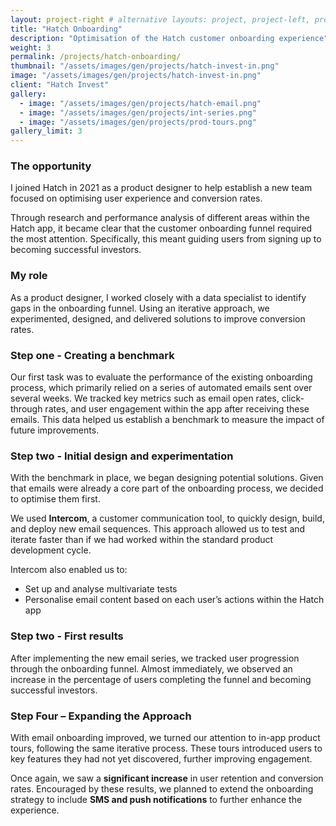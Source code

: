 ```yaml
---
layout: project-right # alternative layouts: project, project-left, project-right, project-top
title: "Hatch Onboarding"
description: "Optimisation of the Hatch customer onboarding experience"
weight: 3
permalink: /projects/hatch-onboarding/
thumbnail: "/assets/images/gen/projects/hatch-invest-in.png"
image: "/assets/images/gen/projects/hatch-invest-in.png"
client: "Hatch Invest"
gallery:
  - image: "/assets/images/gen/projects/hatch-email.png"
  - image: "/assets/images/gen/projects/int-series.png"
  - image: "/assets/images/gen/projects/prod-tours.png"
gallery_limit: 3
---
```


### The opportunity

I joined Hatch in 2021 as a product designer to help establish a new team focused on optimising user experience and conversion rates.

Through research and performance analysis of different areas within the Hatch app, it became clear that the customer onboarding funnel required the most attention. Specifically, this meant guiding users from signing up to becoming successful investors.

### My role

As a product designer, I worked closely with a data specialist to identify gaps in the onboarding funnel. Using an iterative approach, we experimented, designed, and delivered solutions to improve conversion rates.

### Step one - Creating a benchmark

Our first task was to evaluate the performance of the existing onboarding process, which primarily relied on a series of automated emails sent over several weeks. We tracked key metrics such as email open rates, click-through rates, and user engagement within the app after receiving these emails. This data helped us establish a benchmark to measure the impact of future improvements.

### Step two - Initial design and experimentation

With the benchmark in place, we began designing potential solutions. Given that emails were already a core part of the onboarding process, we decided to optimise them first.

We used **Intercom**, a customer communication tool, to quickly design, build, and deploy new email sequences. This approach allowed us to test and iterate faster than if we had worked within the standard product development cycle.

Intercom also enabled us to:
- Set up and analyse multivariate tests
- Personalise email content based on each user’s actions within the Hatch app

### Step two - First results

After implementing the new email series, we tracked user progression through the onboarding funnel. Almost immediately, we observed an increase in the percentage of users completing the funnel and becoming successful investors.

### Step Four – Expanding the Approach

With email onboarding improved, we turned our attention to in-app product tours, following the same iterative process. These tours introduced users to key features they had not yet discovered, further improving engagement.

Once again, we saw a **significant increase** in user retention and conversion rates. Encouraged by these results, we planned to extend the onboarding strategy to include **SMS and push notifications** to further enhance the experience.
